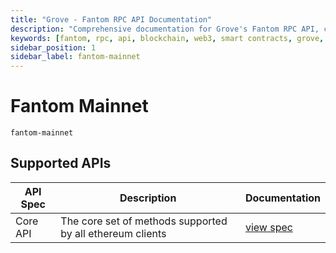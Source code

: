 ```yaml
---
title: "Grove - Fantom RPC API Documentation"
description: "Comprehensive documentation for Grove's Fantom RPC API, covering endpoint details and integration strategies for blockchain developers."
keywords: [fantom, rpc, api, blockchain, web3, smart contracts, grove, pocket, pokt]
sidebar_position: 1
sidebar_label: fantom-mainnet
---
```


# Fantom Mainnet

`fantom-mainnet`

## Supported APIs

| API Spec | Description                                               | Documentation                  |
| -------- | --------------------------------------------------------- | ------------------------------ |
| Core API | The core set of methods supported by all ethereum clients | [view spec](../specs/core-api) |
